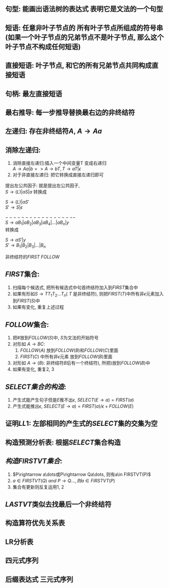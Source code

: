 ## 句型: 能画出语法树的表达式 表明它是文法的一个句型  

## 短语: 任意非叶子节点的 所有叶子节点所组成的符号串(如果一个叶子节点的兄弟节点不是叶子节点, 那么这个叶子节点不构成任何短语)  

## 直接短语: 叶子节点, 和它的所有兄弟节点共同构成直接短语

## 句柄: 最左直接短语


## 最右推导: 每一步推导替换最右边的非终结符  
## 左递归: 存在非终结符$A$, $A\rightarrow Aa$  
## 消除左递归:  

1) 消除直接左递归:插入一个中间变量T 变成右递归   
$A\rightarrow Aa|b  =>  A\rightarrow bT, T\rightarrow aT | \epsilon$  
2) 对于非直接左递归: 把它转换成直接左递归即可

提出左公共因子: 就是提出左公共因子,  
$S \rightarrow (L)|aS|a$ 转换成

$S \rightarrow (L)|aS'$  
$S' \rightarrow S|\epsilon$

$------------------$     
$S \rightarrow aB_1|aB_2|aB_3|aB_4|\dots|aB_n|y$  
转换成

$S \rightarrow aS'|y$  
$S'\rightarrow B_1|B_2|B_3|\dots|B_n$

非终结符的$FIRST\ FOLLOW$

## $FIRST$集合:  
1. 扫描每个候选式, 把所有候选式中句首终结符加入到$FIRST$集合中
2. 如果有形如$S \rightarrow TT_1T_2\dots T_n$( $T$ 是非终结符), 则把$FIRST(T)$中所有非$\epsilon$元素加入到$FIRST(S)$中
3. 如果有变化, 重复上述过程  
   
## $FOLLOW$集合:  
1. 把#放到$FOLLOW(S)$中, $S$为文法的开始符号
2. 对形如 $A \rightarrow BC$: 
   1. $FOLLOW(A)$ 放到$FOLLOW(B)$和$FOLLOW(C)$里面
   2. $FIRST(C)$ 中所有非$\epsilon$元素 放到$FOLLOW(B)$里面
3. 对形如 $A \rightarrow (B)$: 非终结符$B$后有一个终结符$)$, 所把$)$放到$FOLLOW(B)$中
4. 如果有变化, 重复2, 3 

## $SELECT集合的构造:$   
1. 产生式能产生句子但是$E$推不出$\epsilon$, $SELECT(E\rightarrow a) = FIRST(a)$
2. 产生式能推出$\epsilon$, $SELECT(E\rightarrow a) =  FIRST(a) / {\epsilon} + FOLLOW(E)$


## 证明$LL1$: 左部相同的产生式的$SELECT$集的交集为空   
## 构造预测分析表: 根据$SELECT$集合构造

## $构造FIRSTVT集合:$ 
1. $P\rightarrow a\dots或P\rightarrow Qa\dots, 则有a\in FIRSTVT(P)$
2. $a\in FIRSTVT(Q)\ and\ P\rightarrow Q\dots, 则a\in FIRSTVT(P)$  
3. 集合有更新则反复运用1, 2   

## $LASTVT$类似去找最后一个非终结符


## 构造算符优先关系表

## LR分析表

## 四元式序列

## 后缀表达式 三元式序列